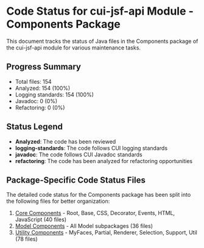 # Code Status for cui-jsf-api Module - Components Package

This document tracks the status of Java files in the Components package of the cui-jsf-api module for various maintenance tasks.

## Progress Summary
- Total files: 154
- Analyzed: 154 (100%)
- Logging standards: 154 (100%)
- Javadoc: 0 (0%)
- Refactoring: 0 (0%)

## Status Legend
- **Analyzed**: The code has been reviewed
- **logging-standards**: The code follows CUI logging standards
- **javadoc**: The code follows CUI Javadoc standards
- **refactoring**: The code has been analyzed for refactoring opportunities

## Package-Specific Code Status Files

The detailed code status for the Components package has been split into the following files for better organization:

1. [Core Components](code-components-core.md) - Root, Base, CSS, Decorator, Events, HTML, JavaScript (40 files)
2. [Model Components](code-components-model.md) - All Model subpackages (36 files)
3. [Utility Components](code-components-util.md) - MyFaces, Partial, Renderer, Selection, Support, Util (78 files)
